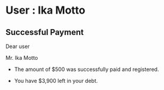 User : Ika Motto
=============

Successful Payment
---------------------

Dear user

Mr. Ika Motto

* The amount of $500 was successfully paid and registered.

* You have $3,900 left in your debt.
  
  ##
